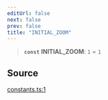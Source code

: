 ```yaml
---
editUrl: false
next: false
prev: false
title: "INITIAL_ZOOM"
---
```


> **`const`** **INITIAL\_ZOOM**: `1` = `1`

## Source

[constants.ts:1](https://github.com/nodenogg-in/alpha-p2p/blob/290bb7e02213a2b959571227ba7e64b04c8ddc90/packages/infinitykit/src/constants.ts#L1)
